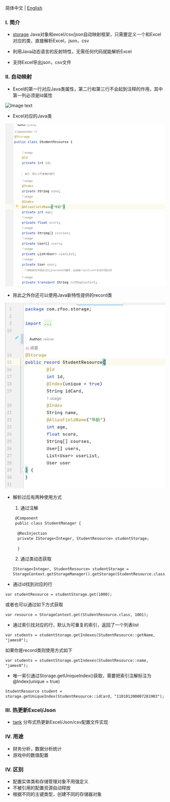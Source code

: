 简体中文 | [English](./README.md)

### Ⅰ. 简介

- [storage](https://github.com/zfoo-project/zfoo/blob/main/storage/README.md)
  Java对象和excel/csv/json自动映射框架，只需要定义一个和Excel对应的类，直接解析Excel，json，csv

- 利用Java动态语言的反射特性，无需任何代码就能解析Excel

- 支持Excel导出json，csv文件

### Ⅱ. 自动映射

- Excel的第一行对应Java类属性，第二行和第三行不会起到注释的作用，其中第一列必须是Id属性

![Image text](../doc/image/storage/storage01.png)

- Excel对应的Java类

![Image text](../doc/image/storage/storage02.png)

- 除此之外你还可以使用Java新特性提供的record类

![Image text](../doc/image/storage/storage03.png)

- 解析过后有两种使用方式
  1. 通过注解
  ```
   @Component
   public class StudentManager {

    @ResInjection
    private IStorage<Integer, StudentResource> studentStorage;

    }
  ```
  2. 通过类动态获取
  ```
  IStorage<Integer, StudentResource> studentStorage = StorageContext.getStorageManager().getStorage(StudentResource.class);
  ```

- 通过id找到对应的行

```
var studentResource = studentStorage.get(1000);
```

或者也可以通过如下方式获取
```
var resource = StorageContext.get(StudentResource.class, 1001);
```

- 通过索引找对应的行，默认为可重复的索引，返回了一个列表list

```
var students = studentStorage.getIndexes(StudentResource::getName, "james0");
```

如果你是record类则使用方式如下
```
var students = studentStorage.getIndexes(StudentResource::name, "james0");
```

- 唯一索引通过Storage.getUniqueIndex()获取，需要把索引注解标注为@Index(unique = true)

```
StudentResource student = storage.getUniqueIndex(StudentResource::idCard, "110101200007281903");
```

### Ⅲ. 热更新Excel/Json

- [tank](https://github.com/zfoo-project/tank-game-server/blob/main/common/src/main/java/com/zfoo/tank/common/util/HotUtils.java)
  分布式热更新Excel/Json/csv配置文件实现

### Ⅳ. 用途

- 财务分析，数据分析统计
- 游戏中的数值配置

### Ⅳ. 区别
- 配置实体类和存储管理对象不用强定义
- 不被引用的配置资源自动释放
- 根据不同的主键类型，创建不同的存储器对象